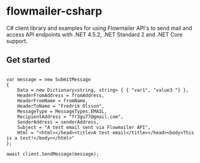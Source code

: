 # flowmailer-csharp

C# client library and examples for using Flowmailer API's to send mail and access API endpoints with .NET 4.5.2, .NET Standard 2 and .NET Core support.

## Get started

```var client = new FlowmailerClient(clientId, clientSecret, accountId);

var message = new SubmitMessage
{
    Data = new Dictionary<string, string> { { "var1", "value3 "} },
    HeaderFromAddress = fromAddress,
    HeaderFromName = fromName,
    HeaderToName = "Fredrik Olsson",
    MessageType = MessageTypes.EMAIL,
    RecipientAddress = "fr3gu77@gmail.com",
    SenderAddress = senderAddress,
    Subject = "A test email sent via Flowmailer API",
    Html = "<html></head><title>A test email</title></head><body>This is a test!</body></html>"
};

await client.SendMessage(message);
```
